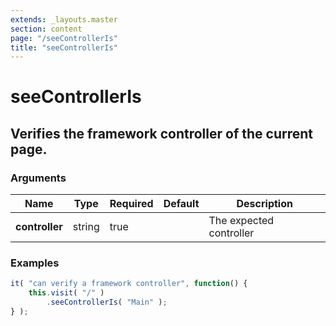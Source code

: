 ```yaml
---
extends: _layouts.master
section: content
page: "/seeControllerIs"
title: "seeControllerIs"
---
```

        
<h1 class="title is-1">seeControllerIs</h1>
<h2 class="subtitle is-4">
    Verifies the framework controller of the current page.
</h2>

<h3 class="subtitle is-5">Arguments</h3>
<table class="table">
    <thead>
        <tr>
            <th>Name</th>
            <th>Type</th>
            <th>Required</th>
            <th>Default</th>
            <th>Description</th>
        </tr>
    </thead>
    <tbody>
        <tr>
            <td class="title is-5"><strong>controller</strong></td>
            <td class="title is-5">string</td>
            <td class="title is-5">true</td>
            <td class="title is-5"></td>
            <td class="title is-5">The expected controller</td>
        </tr>
    </tbody>
</table>

<h3 class="subtitle is-5">Examples</h3>

```js
it( "can verify a framework controller", function() {
    this.visit( "/" )
        .seeControllerIs( "Main" );
} );
```